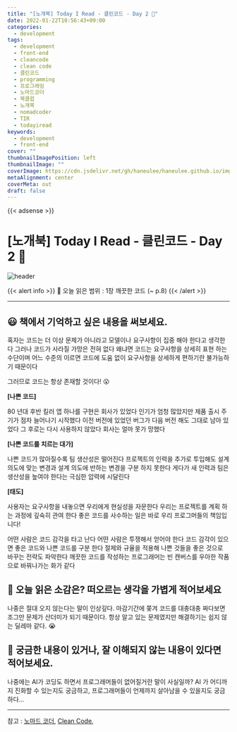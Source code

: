 ```yaml
---
title: "[노개북] Today I Read - 클린코드 - Day 2 📕"
date: 2022-01-22T10:56:43+09:00
categories:
  - development
tags:
  - development
  - front-end
  - cleancode
  - clean code
  - 클린코드
  - programming
  - 프로그래밍
  - 노마드코더
  - 북클럽
  - 노개북
  - nomadcoder
  - TIR
  - todayiread
keywords:
  - development
  - front-end
cover: ""
thumbnailImagePosition: left
thumbnailImage: ""
coverImage: https://cdn.jsdelivr.net/gh/haneulee/haneulee.github.io/img/post/book/book.png
metaAlignment: center
coverMeta: out
draft: false
---
```


<!--toc-->

{{< adsense >}}

# [노개북] Today I Read - 클린코드 - Day 2 📕

![header](https://capsule-render.vercel.app/api?type=waving&color=auto&height=400&section=header&text=Today_I_read📚&fontSize=100&animation=twinkling)

{{< alert info >}}
🔖 오늘 읽은 범위 : 1장 깨끗한 코드 (~ p.8)
{{< /alert >}}

---

## 😃 **책에서 기억하고 싶은 내용을 써보세요.**

혹자는 코드는 더 이상 문제가 아니라고 모델이나 요구사항이 집중 해야 한다고 생각한다
그러나 코드가 사라질 가망은 전혀 없다
왜냐면 코드는 요구사항을 상세히 표현 하는 수단이며 어느 수준의 이르면 코드에 도움 없이 요구사항을 상세하게 편하기란 불가능하기 때문이다

그러므로 코드는 항상 존재할 것이다! 😮

**[나쁜 코드]**

80 년대 후반 킬러 앱 하나를 구현은 회사가 있었다
인기가 엄청 많았지만 제품 출시 주기가 점차 늘어나기 시작했다
이전 버전에 있었던 버그가 다음 버전 해도 그대로 남아 있었다
그 후로는 다시 사용하지 않았다
회사는 얼마 못가 망했다

**[나쁜 코드를 치르는 대가]**

나쁜 코드가 많아질수록 팀 생산성은 떨어진다
프로젝트의 인력을 추가로 투입해도 설계 의도에 맞는 변경과 설계 의도에 반하는 변경을 구분 하지 못한다
게다가 새 인력과 팀은 생산성을 높여야 한다는 극심한 압력에 시달린다

**[태도]**

사용자는 요구사항을 내놓으면 우리에게 현실성을 자문한다
우리는 프로젝트를 계획 하는 과정에 깊숙히 관여 한다
좋은 코드를 사수하는 일은 바로 우리 프로그머들의 책임입니다!

어떤 사람은 코드 감각을 타고 난다
어떤 사람은 투쟁해서 얻어야 한다
코드 감각이 있으면 좋은 코드와 나쁜 코드를 구분 한다
절제와 규율을 적용해 나쁜 것들을 좋은 것으로 바꾸는 전략도 파악한다
깨끗한 코드를 작성하는 프로그래머는 빈 캔버스를 우아한 작품으로 바꿔나가는 화가 같다

## 🤔 **오늘 읽은 소감은? 떠오르는 생각을 가볍게 적어보세요**

나중은 절대 오지 않는다는 말이 인상깊다.
마감기간에 쫒겨 코드를 대충대충 짜다보면 조그만 문제가 산더미가 되기 때문이다.
항상 알고 있는 문제였지만 해결하기는 쉽지 않는 딜레마 같다. 😭

## 🔎 **궁금한 내용이 있거나, 잘 이해되지 않는 내용이 있다면 적어보세요.**

나중에는 AI가 코딩도 하면서 프로그래머들이 없어질거란 말이 사실일까?
AI 가 어디까지 진화할 수 있는지도 궁금하고, 프로그래머들이 언제까지 살아남을 수 있을지도 궁금하다...

---

참고 :
[노마드 코더](https://nomadcoders.co/),
[Clean Code](https://www.amazon.de/s?k=clean+code&language=en_GB&adgrpid=82416116576&gclid=CjwKCAiA0KmPBhBqEiwAJqKK4xEmgP0Qilu_Jqm-hLaN7NeZDM2RwUTtLRfh0Vnse08yK250y1Q9CRoCVNMQAvD_BwE&hvadid=394769215141&hvdev=c&hvlocint=1006094&hvlocphy=1009875&hvnetw=g&hvqmt=e&hvrand=9663709442593437821&hvtargid=kwd-301191331858&hydadcr=4258_1714682&tag=googdemozdesk-21&ref=pd_sl_8fm7hcj0n9_e),
